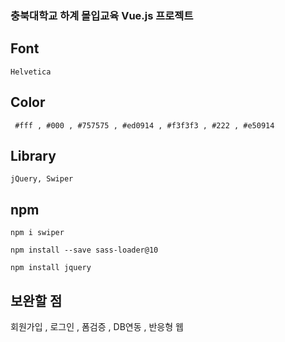 ### 충북대학교 하계 몰입교육 Vue.js 프로젝트

## Font

`Helvetica`

## Color

` #fff , #000 , #757575 , #ed0914 , #f3f3f3 , #222 , #e50914`

## Library

`jQuery, Swiper`

## npm

`npm i swiper`

`npm install --save sass-loader@10`

`npm install jquery`

## 보완할 점
회원가입 , 로그인 , 폼검증 , DB연동 , 반응형 웹 
